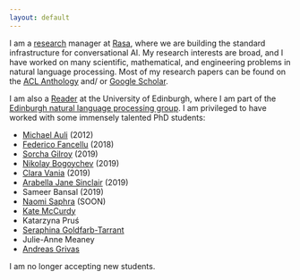 ```yaml
---
layout: default
---
```

I am a [research](https://rasa.com/research/) manager at [Rasa](https://rasa.com), where we are building
the standard infrastructure for conversational AI. 
My research interests are broad, and I have worked on many scientific, mathematical,
and engineering problems in natural language processing. 
Most of my research papers can be found on 
the [ACL Anthology](https://www.aclweb.org/anthology/people/a/adam-lopez/)
and/ or [Google Scholar](https://scholar.google.com/citations?hl=en&user=u4sxKZwAAAAJ&view_op=list_works&sortby=pubdate).

I am also a [Reader](https://en.wikipedia.org/wiki/Reader_(academic_rank)) 
at the University of Edinburgh, where I am part of the
[Edinburgh natural language processing group](http://groups.inf.ed.ac.uk/edinburghnlp/).
I am privileged to have worked with some immensely talented PhD students:

- [Michael Auli](https://michaelauli.github.io/) (2012)
- [Federico Fancellu](https://ffancellu.github.io/) (2018)
- [Sorcha Gilroy](https://uk.linkedin.com/in/sorcha-gilroy-a6105693) (2019)
- [Nikolay Bogoychev](https://nbogoychev.com/) (2019)
- [Clara Vania](https://claravania.github.io/) (2019)
- [Arabella Jane Sinclair](https://staff.fnwi.uva.nl/a.j.sinclair/) (2019)
- Sameer Bansal (2019)
- [Naomi Saphra](http://nsaphra.github.io/) (SOON)
- [Kate McCurdy](https://kmccurdy.github.io/)
- Katarzyna Pruś
- [Seraphina Goldfarb-Tarrant](https://seraphinatarrant.github.io/)
- Julie-Anne Meaney
- [Andreas Grivas](https://grv.overfit.xyz/)

I am no longer accepting new students.






